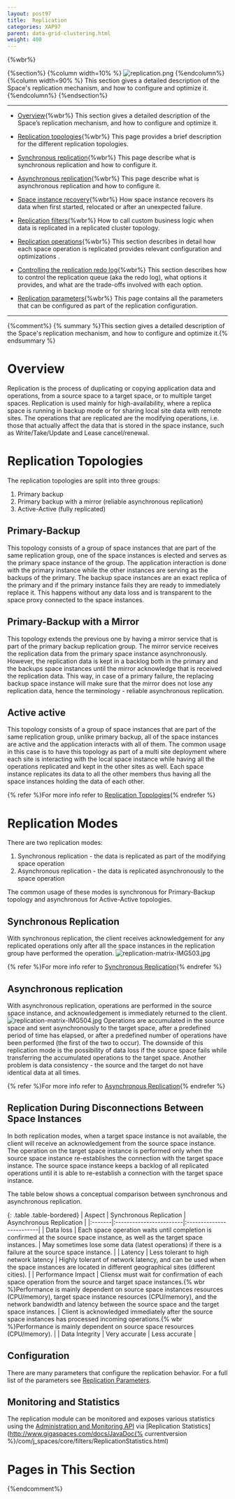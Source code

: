 ```yaml
---
layout: post97
title:  Replication
categories: XAP97
parent: data-grid-clustering.html
weight: 400
---
```


{%wbr%}

{%section%}
{%column width=10% %}
![replication.png](/attachment_files/subject/replication.png)
{%endcolumn%}
{%column width=90% %}
This section gives a detailed description of the Space's replication mechanism, and how to configure and optimize it.
{%endcolumn%}
{%endsection%}



<hr/>


- [Overview](./replication-overview.html){%wbr%}
This section gives a detailed description of the Space’s replication mechanism, and how to configure and optimize it.

- [Replication topologies](./replication-topologies.html){%wbr%}
This page provides a brief description for the different replication topologies.

- [Synchronous replication](./synchronous-replication.html){%wbr%}
This page describe what is synchronous replication and how to configure it.

- [Asynchronous replication](./asynchronous-replication.html){%wbr%}
This page describe what is asynchronous replication and how to configure it.

- [Space instance recovery](./space-instance-recovery.html){%wbr%}
How space instance recovers its data when first started, relocated or after an unexpected failure.

- [Replication filters](./cluster-replication-filters.html){%wbr%}
How to call custom business logic when data is replicated in a replicated cluster topology.

- [Replication operations](./replication-operations.html){%wbr%}
This section describes in detail how each space operation is replicated provides relevant configuration and optimizations .

- [Controlling the replication redo log](./controlling-the-replication-redo-log.html){%wbr%}
This section describes how to control the replication queue (aka the redo log), what options it provides, and what are the trade-offs involved with each option.


- [Replication parameters](./replication-parameters.html){%wbr%}
This page contains all the parameters that can be configured as part of the replication configuration.









<hr/>









{%comment%}
{% summary %}This section gives a detailed description of the Space's replication mechanism, and how to configure and optimize it.{% endsummary %}

# Overview

Replication is the process of duplicating or copying application data and operations, from a source space to a target space, or to multiple target spaces. Replication is used mainly for high-availability, where a replica space is running in backup mode or for sharing local site data with remote sites. The operations that are replicated are the modifying operations, i.e. those that actually affect the data that is stored in the space instance, such as Write/Take/Update and Lease cancel/renewal.

# Replication Topologies

The replication topologies are split into three groups:

1. Primary backup
1. Primary backup with a mirror (reliable asynchronous replication)
1. Active-Active (fully replicated)

## Primary-Backup

This topology consists of a group of space instances that are part of the same replication group, one of the space instances is elected and serves as the primary space instance of the group. The application interaction is done with the primary instance while the other instances are serving as the backups of the primary. The backup space instances are an exact replica of the primary and if the primary instance fails they are ready to immediately replace it. This happens without any data loss and is transparent to the space proxy connected to the space instances.

## Primary-Backup with a Mirror

This topology extends the previous one by having a mirror service that is part of the primary backup replication group. The mirror service receives the replication data from the primary space instance asynchronously. However, the replication data is kept in a backlog both in the primary and the backups space instances until the mirror acknowledge that is received the replication data. This way, in case of a primary failure, the replacing backup space instance will make sure that the mirror does not lose any replication data, hence the terminology - reliable asynchronous replication.

## Active active

This topology consists of a group of space instances that are part of the same replication group, unlike primary backup, all of the space instances are active and the application interacts with all of them. The common usage in this case is to have this topology as part of a multi site deployment where each site is interacting with the local space instance while having all the operations replicated and kept in the other sites as well. Each space instance replicates its data to all the other members thus having all the space instances holding the data of each other.

{% refer %}For more info refer to [Replication Topologies](./replication-topologies.html){% endrefer %}

# Replication Modes

There are two replication modes:

1. Synchronous replication - the data is replicated as part of the modifying space operation
1. Asynchronous replication - the data is replicated asynchronously to the space operation

The common usage of these modes is synchronous for Primary-Backup topology and asynchronous for Active-Active topologies.

## Synchronous Replication

With synchronous replication, the client receives acknowledgement for any replicated operations only after all the space instances in the replication group have performed the operation.
![replication-matrix-IMG503.jpg](/attachment_files/replication-matrix-IMG503.jpg)

{% refer %}For more info refer to [Synchronous Replication](./synchronous-replication.html){% endrefer %}

## Asynchronous replication

With asynchronous replication, operations are performed in the source space instance, and acknowledgement is immediately returned to the client.
![replication-matrix-IMG504.jpg](/attachment_files/replication-matrix-IMG504.jpg)
Operations are accumulated in the source space and sent asynchronously to the target space, after a predefined period of time has elapsed, or after a predefined number of operations have been performed (the first of the two to occur). The downside of this replication mode is the possibility of data loss if the source space fails while transferring the accumulated operations to the target space. Another problem is data consistency - the source and the target do not have identical data at all times.

{% refer %}For more info refer to [Asynchronous Replication](./asynchronous-replication.html){% endrefer %}

## Replication During Disconnections Between Space Instances

In both replication modes, when a target space instance is not available, the client will receive an acknowledgement from the source space instance. The operation on the target space instance is performed only when the source space instance re-establishes the connection with the target space instance. The source space instance keeps a backlog of all replicated operations until it is able to re-establish a connection with the target space instance.

The table below shows a conceptual comparison between synchronous and asynchronous replication.

{: .table .table-bordered}
| Aspect | Synchronous Replication | Asynchronous Replication |
|:-------|:------------------------|:-------------------------|
| Data loss | Each space operation waits until completion is confirmed at the source space instance, as well as the target space instances. | May sometimes lose some data (latest operations) if there is a failure at the source space instance. |
| Latency | Less tolerant to high network latency | Highly tolerant of network latency, and can be used when the space instances are located in different geographical sites (different cities). |
| Performance Impact | Cliensx must wait for confirmation of each space operation from the source and target space instances.{% wbr %}Performance is mainly dependent on source space instances resources (CPU/memory), target space instance resources (CPU/memory), and the network bandwidth and latency between the source space and the target space instances. | Client is acknowledged immediately after the source space instances has processed incoming operations.{% wbr %}Performance is mainly dependent on source space resources (CPU/memory). |
| Data Integrity | Very accurate | Less accurate |

## Configuration

There are many parameters that configure the replication behavior. For a full list of the parameters see [Replication Parameters](./replication-parameters.html).

## Monitoring and Statistics

The replication module can be monitored and exposes various statistics using the [Administration and Monitoring API](./administration-and-monitoring-api.html) via [Replication Statistics](http://www.gigaspaces.com/docs/JavaDoc{% currentversion %}/com/j_spaces/core/filters/ReplicationStatistics.html)

# Pages in This Section

{%endcomment%}
